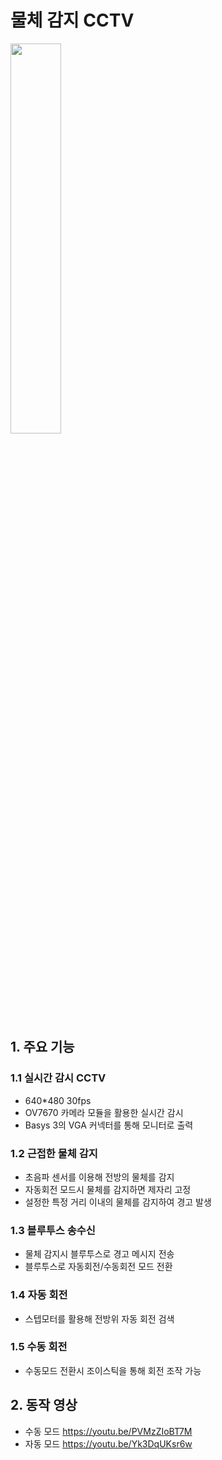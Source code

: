 # 물체 감지 CCTV

<img width = "40%" src="https://private-user-images.githubusercontent.com/159260193/339040495-05c3fa03-3a79-4037-918a-ac47c4e1b544.jpg?jwt=eyJhbGciOiJIUzI1NiIsInR5cCI6IkpXVCJ9.eyJpc3MiOiJnaXRodWIuY29tIiwiYXVkIjoicmF3LmdpdGh1YnVzZXJjb250ZW50LmNvbSIsImtleSI6ImtleTUiLCJleHAiOjE3MTgyMDc0NTIsIm5iZiI6MTcxODIwNzE1MiwicGF0aCI6Ii8xNTkyNjAxOTMvMzM5MDQwNDk1LTA1YzNmYTAzLTNhNzktNDAzNy05MThhLWFjNDdjNGUxYjU0NC5qcGc_WC1BbXotQWxnb3JpdGhtPUFXUzQtSE1BQy1TSEEyNTYmWC1BbXotQ3JlZGVudGlhbD1BS0lBVkNPRFlMU0E1M1BRSzRaQSUyRjIwMjQwNjEyJTJGdXMtZWFzdC0xJTJGczMlMkZhd3M0X3JlcXVlc3QmWC1BbXotRGF0ZT0yMDI0MDYxMlQxNTQ1NTJaJlgtQW16LUV4cGlyZXM9MzAwJlgtQW16LVNpZ25hdHVyZT05ZGMxYmE0NGQzZDZiMzUzOGM3ZGZlYWFiZGE1NDQ5YmFiYjEzYjkxYWJhYjRhYWMyYjZlY2U5MWJhNTVkZjM1JlgtQW16LVNpZ25lZEhlYWRlcnM9aG9zdCZhY3Rvcl9pZD0wJmtleV9pZD0wJnJlcG9faWQ9MCJ9.wNF8WbD7uvL4cy2c9dDzEZjUrorcP87Ir4VXWKiq3yA"> 

## 1. 주요 기능
### 1.1 실시간 감시 CCTV
 * 640*480 30fps
 * OV7670 카메라 모듈을 활용한 실시간 감시
 * Basys 3의 VGA 커넥터를 통해 모니터로 출력
### 1.2 근접한 물체 감지
 * 초음파 센서를 이용해 전방의 물체를 감지
 * 자동회전 모드시 물체를 감지하면 제자리 고정
 * 설정한 특정 거리 이내의 물체를 감지하여 경고 발생
### 1.3 블루투스 송수신
 * 물체 감지시 블루투스로 경고 메시지 전송
 * 블루투스로 자동회전/수동회전 모드 전환
### 1.4 자동 회전
 * 스텝모터를 활용해 전방위 자동 회전 검색
### 1.5 수동 회전
 * 수동모드 전환시 조이스틱을 통해 회전 조작 가능
## 2. 동작 영상
 * 수동 모드 https://youtu.be/PVMzZIoBT7M 
 * 자동 모드 https://youtu.be/Yk3DqUKsr6w